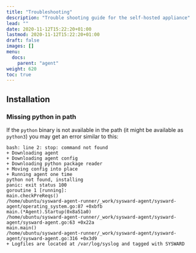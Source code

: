 ```yaml
---
title: "Troubleshooting"
description: "Trouble shooting guide for the self-hosted appliance"
lead: ""
date: 2020-11-12T15:22:20+01:00
lastmod: 2020-11-12T15:22:20+01:00
draft: false
images: []
menu:
  docs:
    parent: "agent"
weight: 620
toc: true
---
```


## Installation

### Missing python in path

If the `python` binary is not available in the path (it might be available as `python3`) you may get an error similar to this:

```
bash: line 2: stop: command not found
+ Downloading agent
+ Downloading agent config
+ Downloading python package reader
+ Moving config into place
+ Running agent one time
python not found, installing
panic: exit status 100
goroutine 1 [running]:
main.checkPreReqs()
/home/ubuntu/sysward-agent-runner/_work/sysward-agent/sysward-agent/operating_system.go:87 +0xbfb
main.(*Agent).Startup(0x8a51a0)
/home/ubuntu/sysward-agent-runner/_work/sysward-agent/sysward-agent/sysward-agent.go:63 +0x22a
main.main()
/home/ubuntu/sysward-agent-runner/_work/sysward-agent/sysward-agent/sysward-agent.go:316 +0x3d9
+ Logfiles are located at /var/log/syslog and tagged with SYSWARD

```

